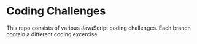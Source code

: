 # Coding Challenges

This repo consists of various JavaScript coding challenges. Each branch contain a different coding excercise
